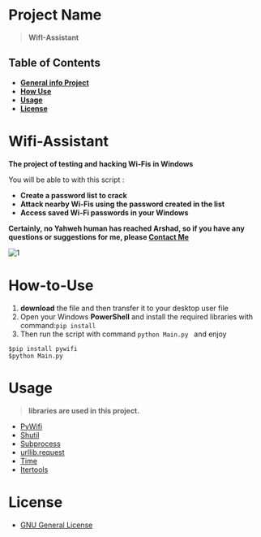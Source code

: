 # Project Name
> **WifI-Assistant**

## Table of Contents
* **[General info Project](#Wifi-Assistant)**
* **[How Use](#How-toU-se)**
* **[Usage](#usage)**
* **[License](#License)**


# Wifi-Assistant
**The project of testing and hacking Wi-Fis in Windows**

You will be able to with this script :
* **Create a password list to crack**
* **Attack nearby Wi-Fis using the password created in the list**
* **Access saved Wi-Fi passwords in your Windows**

**Certainly, no Yahweh human has reached Arshad, so if you have any questions or suggestions for me, please [Contact Me](melfexmr@gmail.com)**

![1](https://github.com/MrMelfex/wifi-assistant/assets/149225543/bf0c20e0-cc33-4ad9-885a-cab77cede13c)

# How-to-Use
1) **download** the file and then transfer it to your desktop user file
2) Open your Windows **PowerShell** and install the required libraries with command:```pip install```
3) Then run the script with command ```python Main.py ```  and enjoy
```
$pip install pywifi
$python Main.py
```

# Usage
> **libraries are used in this project.**
* [PyWifi](https://pypi.org/project/pywifi/)
* [Shutil](https://docs.python.org/3/library/shutil.html)
* [Subprocess](https://docs.python.org/3/library/subprocess.html#:~:text=The%20subprocess%20module%20allows%20you,system%20os.)
* [urllib.request](https://docs.python.org/3/library/urllib.request.html)
* [Time](https://docs.python.org/3/library/time.html)
* [Itertools](https://docs.python.org/3/library/itertools.html)

# License 
* [GNU General License](https://www.gnu.org/licenses/gpl-3.0.en.html)

